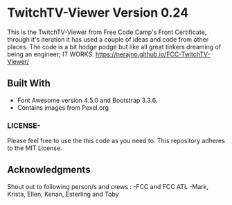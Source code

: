 
# TwitchTV-Viewer Version 0.24
This is the TwitchTV-Viewer from Free Code Camp's Front Certificate, through it's iteration it has used a couple of ideas and code from other places. The code is a bit hodge podge but like all great tinkers dreaming of being an engineer; IT WORKS.
https://nerajno.github.io/FCC-TwitchTV-Viewer/


## Built With
- Font Awesome version 4.5.0 and Bootstrap 3.3.6.
- Contains images from Pexel.org


### LICENSE-
Please feel free to use the this code as you need to.
This repository adheres to the MIT License.

## Acknowledgments
Shout out to following person/s and crews :
-FCC and FCC ATL
-Mark, Krista, Ellen, Kenan, Esterling and Toby
